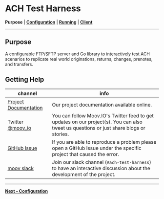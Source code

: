<!-- generated-from:d6ef15f91b0edc74c8eeb3ea0138b6bad74e43fe69d00204b961f761948aa5b9 DO NOT REMOVE, DO UPDATE -->
# ACH Test Harness
**Purpose** | **[Configuration](CONFIGURATION.md)** | **[Running](RUNNING.md)** | **[Client](../pkg/client/README.md)**

---

## Purpose

A configurable FTP/SFTP server and Go library to interactively test ACH scenarios to replicate real world originations, returns, changes, prenotes, and transfers.


## Getting Help

 channel | info
 ------- | -------
 [Project Documentation](https://github.com/moov-io/ach-test-harness/tree/master/docs/) | Our project documentation available online.
Twitter [@moov_io](https://twitter.com/moov_io)	| You can follow Moov.IO's Twitter feed to get updates on our project(s). You can also tweet us questions or just share blogs or stories.
[GitHub Issue](https://github.com/moov-io/ach-test-harness/issues) | If you are able to reproduce a problem please open a GitHub Issue under the specific project that caused the error.
[moov slack](https://slack.moov.io/) | Join our slack channel (`#ach-test-harness`) to have an interactive discussion about the development of the project.

---
**[Next - Configuration](CONFIGURATION.md)**
